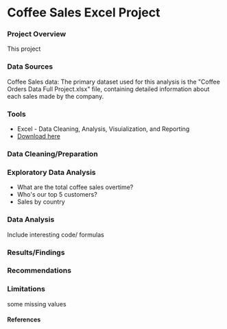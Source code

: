 # Coffee Sales Excel Project

### Project Overview

This project



### Data Sources

Coffee Sales data: The primary dataset used for this analysis is the "Coffee Orders Data Full Project.xlsx" file, containing detailed information about each sales made by the company. 

### Tools

- Excel - Data Cleaning, Analysis, Visuialization, and Reporting
- [Download here](https://lccuny-my.sharepoint.com/:x:/g/personal/ali_jabbi_lc_cuny_edu/EaOrhkt5S2lEiRSjQ64pNewBbFTCszjP7dur-7Vp6EEeQA?e=KbfGb1)

### Data Cleaning/Preparation








### Exploratory Data Analysis
- What are the total coffee sales overtime?
- Who's our top 5 customers?
- Sales by country

### Data Analysis

Include interesting code/ formulas




### Results/Findings






### Recommendations






### Limitations
some missing values









#### References
